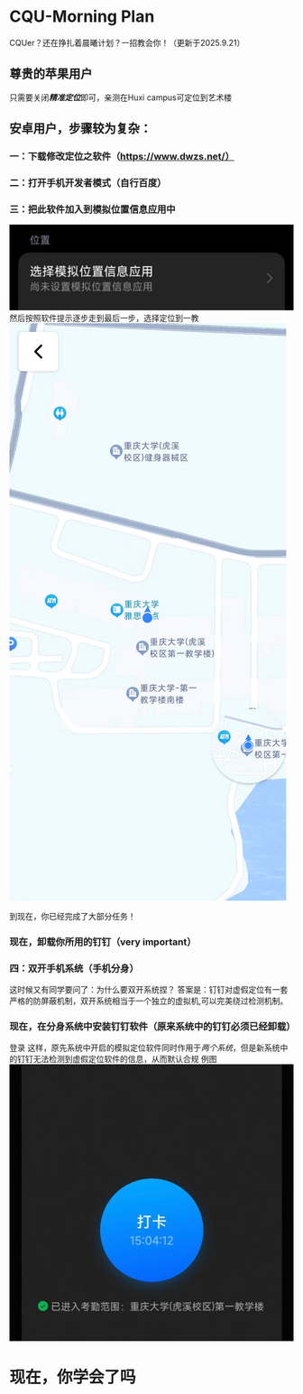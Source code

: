 # CQU-Morning Plan
CQUer？还在挣扎着晨曦计划？一招教会你！（更新于2025.9.21）

## 尊贵的苹果用户
只需要关闭***精准定位***即可，亲测在Huxi campus可定位到艺术楼

## 安卓用户，步骤较为复杂：
### 一：下载修改定位之软件（https://www.dwzs.net/）
### 二：打开手机开发者模式（自行百度）
### 三：把此软件加入到**模拟位置信息应用**中
![image](https://github.com/hnykxd/CQU-Morning/blob/main/%E5%AE%9A%E4%BD%8D.jpg)
然后按照软件提示逐步走到最后一步，选择定位到一教
![image](https://github.com/hnykxd/CQU-Morning/blob/main/%E5%AE%9A%E4%BD%8D2.png)

到现在，你已经完成了大部分任务！

### 现在，**卸载**你所用的钉钉（very important）
### 四：双开手机系统（手机分身）
这时候又有同学要问了：为什么要双开系统捏？
答案是：钉钉对虚假定位有一套严格的防屏蔽机制，双开系统相当于一个独立的虚拟机,可以完美绕过检测机制。
### 现在，在分身系统中安装钉钉软件（原来系统中的钉钉必须已经卸载）
登录
这样，原先系统中开启的模拟定位软件同时作用于*两个系统*，但是新系统中的钉钉无法检测到虚假定位软件的信息，从而默认合规
例图
![image](https://github.com/hnykxd/CQU-Morning/blob/main/%E5%AE%9A%E4%BD%8D3.jpg)
# 现在，你学会了吗
